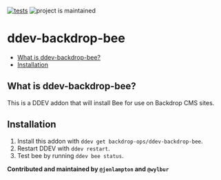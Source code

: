 [![tests](https://github.com/backdrop-ops/ddev-backdrop-bee/actions/workflows/tests.yml/badge.svg)](https://github.com/backdrop-ops/ddev-backdrop-bee/actions/workflows/tests.yml) ![project is maintained](https://img.shields.io/maintenance/yes/2024.svg)

# ddev-backdrop-bee <!-- omit in toc -->

* [What is ddev-backdrop-bee?](#what-is-ddev-backdrop-bee)
* [Installation](#getting-started)

## What is ddev-backdrop-bee?

This is a DDEV addon that will install Bee for use on Backdrop CMS sites.


## Installation

1. Install this addon with `ddev get backdrop-ops/ddev-backdrop-bee`.
2. Restart DDEV with `ddev restart`.
3. Test bee by running `ddev bee status`.


**Contributed and maintained by `@jenlampton` and `@wylbur`**
